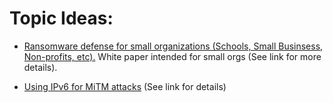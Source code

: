 # Topic Ideas:

*  [Ransomware defense for small organizations (Schools, Small Businsess, Non-profits, etc).](topics/ransomware.md) White paper intended for small orgs (See link for more details).

*  [Using IPv6 for MiTM attacks](topics/ipvsix.md) (See link for details)
